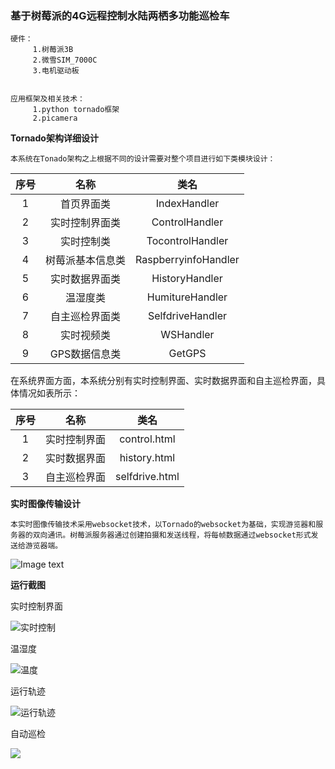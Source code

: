 ### 基于树莓派的4G远程控制水陆两栖多功能巡检车
    硬件：
         1.树莓派3B
         2.微雪SIM_7000C
         3.电机驱动板


    应用框架及相关技术：
         1.python tornado框架
         2.picamera

**Tornado架构详细设计**

    本系统在Tonado架构之上根据不同的设计需要对整个项目进行如下类模块设计：

序号 | 名称 |  类名 
:-:|:-:|:-:
1 | 首页界面类 | IndexHandler 
2 | 实时控制界面类 | ControlHandler 
3 | 实时控制类 | TocontrolHandler 
4 | 树莓派基本信息类 | RaspberryinfoHandler 
5 | 实时数据界面类 | HistoryHandler 
6 | 温湿度类 | HumitureHandler 
7 | 自主巡检界面类 | SelfdriveHandler 
8 | 实时视频类 | WSHandler 
9 | GPS数据信息类 | GetGPS 

在系统界面方面，本系统分别有实时控制界面、实时数据界面和自主巡检界面，具体情况如表所示：

| 序号 |     名称     |      类名      |
| :--: | :----------: | :------------: |
|  1   | 实时控制界面 |  control.html  |
|  2   | 实时数据界面 |  history.html  |
|  3   | 自主巡检界面 | selfdrive.html |

**实时图像传输设计**
    
    本实时图像传输技术采用websocket技术，以Tornado的websocket为基础，实现游览器和服务器的双向通讯。树莓派服务器通过创建拍摄和发送线程，将每帧数据通过websocket形式发送给游览器端。

![Image text](https://raw.githubusercontent.com/wang1051992187/raspberry_pi_car/master/imgs/image072.png)

**运行截图**


实时控制界面

![实时控制](<https://raw.githubusercontent.com/wang1051992187/raspberry_pi_car/master/imgs/image077.png>)

温湿度

![温度](<https://raw.githubusercontent.com/wang1051992187/raspberry_pi_car/master/imgs/image081.png>)



运行轨迹

![运行轨迹](<https://raw.githubusercontent.com/wang1051992187/raspberry_pi_car/master/imgs/image085.png>)

自动巡检

![](<https://raw.githubusercontent.com/wang1051992187/raspberry_pi_car/master/imgs/image087.png>)
